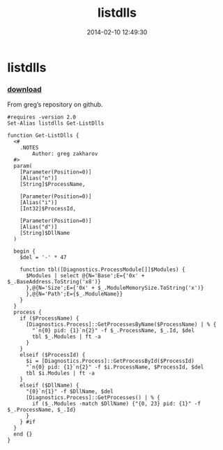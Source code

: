 ﻿---
pid:            4888
parent:         0
children:       
poster:         Janny
title:          listdlls
date:           2014-02-10 12:49:30
description:    From greg’s repository on github.
format:         posh
---

# listdlls

### [download](4888.ps1)  

From greg’s repository on github.

```posh
#requires -version 2.0
Set-Alias listdlls Get-ListDlls

function Get-ListDlls {
  <#
    .NOTES
        Author: greg zakharov
  #>
  param(
    [Parameter(Position=0)]
    [Alias("n")]
    [String]$ProcessName,
    
    [Parameter(Position=0)]
    [Alias("i")]
    [Int32]$ProcessId,
    
    [Parameter(Position=0)]
    [Alias("d")]
    [String]$DllName
  )
  
  begin {
    $del = '-' * 47
    
    function tbl([Diagnostics.ProcessModule[]]$Modules) {
      $Modules | select @{N='Base';E={'0x' + $_.BaseAddress.ToString('x8')}
      },@{N='Size';E={'0x' + $_.ModuleMemorySize.ToString('x')}
      },@{N='Path';E={$_.ModuleName}}
    }
  }
  process {
    if ($ProcessName) {
      [Diagnostics.Process]::GetProcessesByName($ProcessName) | % {
        "`n{0} pid: {1}`n{2}" -f $_.ProcessName, $_.Id, $del
        tbl $_.Modules | ft -a
      }
    }
    elseif ($ProcessId) {
      $i = [Diagnostics.Process]::GetProcessById($ProcessId)
      "`n{0} pid: {1}`n{2}" -f $i.ProcessName, $ProcessId, $del
      tbl $i.Modules | ft -a
    }
    elseif ($DllName) {
      "{0}`n{1}" -f $DllName, $del
      [Diagnostics.Process]::GetProcesses() | % {
        if ($_.Modules -match $DllName) {"{0, 23} pid: {1}" -f $_.ProcessName, $_.Id}
      }
    } #if
  }
  end {}
}
```
